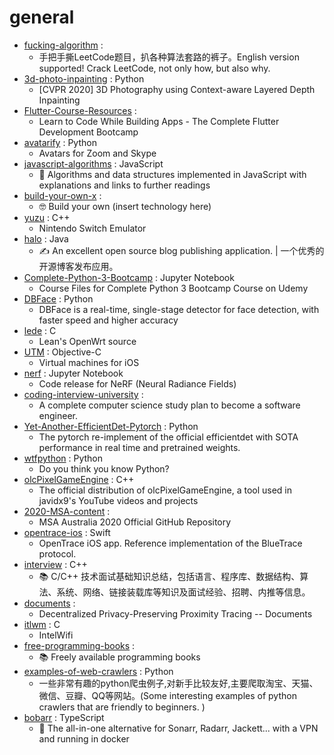 # general
- [fucking-algorithm](https://github.com/labuladong/fucking-algorithm) : 
  - 手把手撕LeetCode题目，扒各种算法套路的裤子。English version supported! Crack LeetCode, not only how, but also why.
- [3d-photo-inpainting](https://github.com/vt-vl-lab/3d-photo-inpainting) : Python
  - [CVPR 2020] 3D Photography using Context-aware Layered Depth Inpainting
- [Flutter-Course-Resources](https://github.com/londonappbrewery/Flutter-Course-Resources) : 
  - Learn to Code While Building Apps - The Complete Flutter Development Bootcamp
- [avatarify](https://github.com/alievk/avatarify) : Python
  - Avatars for Zoom and Skype
- [javascript-algorithms](https://github.com/trekhleb/javascript-algorithms) : JavaScript
  - 📝 Algorithms and data structures implemented in JavaScript with explanations and links to further readings
- [build-your-own-x](https://github.com/danistefanovic/build-your-own-x) : 
  - 🤓 Build your own (insert technology here)
- [yuzu](https://github.com/yuzu-emu/yuzu) : C++
  - Nintendo Switch Emulator
- [halo](https://github.com/halo-dev/halo) : Java
  - ✍ An excellent open source blog publishing application. | 一个优秀的开源博客发布应用。
- [Complete-Python-3-Bootcamp](https://github.com/Pierian-Data/Complete-Python-3-Bootcamp) : Jupyter Notebook
  - Course Files for Complete Python 3 Bootcamp Course on Udemy
- [DBFace](https://github.com/dlunion/DBFace) : Python
  - DBFace is a real-time, single-stage detector for face detection, with faster speed and higher accuracy
- [lede](https://github.com/coolsnowwolf/lede) : C
  - Lean's OpenWrt source
- [UTM](https://github.com/utmapp/UTM) : Objective-C
  - Virtual machines for iOS
- [nerf](https://github.com/bmild/nerf) : Jupyter Notebook
  - Code release for NeRF (Neural Radiance Fields)
- [coding-interview-university](https://github.com/jwasham/coding-interview-university) : 
  - A complete computer science study plan to become a software engineer.
- [Yet-Another-EfficientDet-Pytorch](https://github.com/zylo117/Yet-Another-EfficientDet-Pytorch) : Python
  - The pytorch re-implement of the official efficientdet with SOTA performance in real time and pretrained weights.
- [wtfpython](https://github.com/satwikkansal/wtfpython) : Python
  - Do you think you know Python?
- [olcPixelGameEngine](https://github.com/OneLoneCoder/olcPixelGameEngine) : C++
  - The official distribution of olcPixelGameEngine, a tool used in javidx9's YouTube videos and projects
- [2020-MSA-content](https://github.com/AUMSA/2020-MSA-content) : 
  - MSA Australia 2020 Official GitHub Repository
- [opentrace-ios](https://github.com/opentrace-community/opentrace-ios) : Swift
  - OpenTrace iOS app. Reference implementation of the BlueTrace protocol.
- [interview](https://github.com/huihut/interview) : C++
  - 📚 C/C++ 技术面试基础知识总结，包括语言、程序库、数据结构、算法、系统、网络、链接装载库等知识及面试经验、招聘、内推等信息。
- [documents](https://github.com/DP-3T/documents) : 
  - Decentralized Privacy-Preserving Proximity Tracing -- Documents
- [itlwm](https://github.com/zxystd/itlwm) : C
  - IntelWifi
- [free-programming-books](https://github.com/EbookFoundation/free-programming-books) : 
  - 📚 Freely available programming books
- [examples-of-web-crawlers](https://github.com/shengqiangzhang/examples-of-web-crawlers) : Python
  - 一些非常有趣的python爬虫例子,对新手比较友好,主要爬取淘宝、天猫、微信、豆瓣、QQ等网站。(Some interesting examples of python crawlers that are friendly to beginners. )
- [bobarr](https://github.com/iam4x/bobarr) : TypeScript
  - 🍿 The all-in-one alternative for Sonarr, Radarr, Jackett... with a VPN and running in docker
